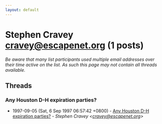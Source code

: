 ```yaml
---
layout: default
---
```


# Stephen Cravey <cravey@escapenet.org> (1 posts)

_Be aware that many list participants used multiple email addresses over their time active on the list. As such this page may not contain all threads available._

## Threads

### Any Houston D-H expiration parties?
+ 1997-09-05 (Sat, 6 Sep 1997 06:57:42 +0800) - [Any Houston D-H expiration parties?](/archive/1997/09/6fe9203b44367b5d7b3ec44f2d4700ac3fdcd1a8db5ab5d314ec2de7c764af7d) - _Stephen Cravey \<cravey@escapenet.org\>_

